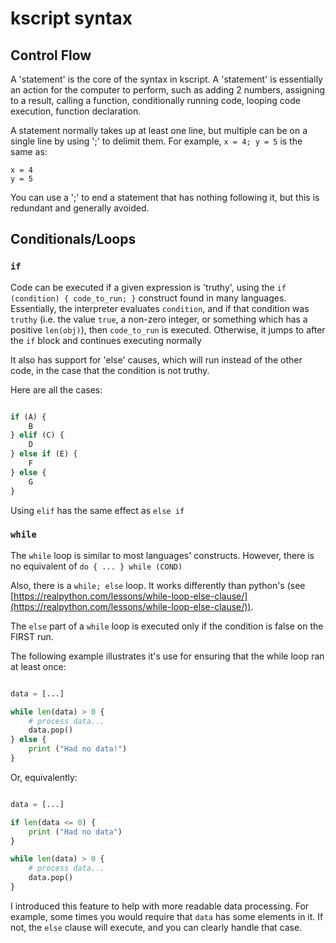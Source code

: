 # kscript syntax


## Control Flow

A 'statement' is the core of the syntax in kscript. A 'statement' is essentially an action for the computer to perform, such as adding 2 numbers, assigning to a result, calling a function, conditionally running code, looping code execution, function declaration.

A statement normally takes up at least one line, but multiple can be on a single line by using ';' to delimit them. For example, `x = 4; y = 5` is the same as:

```
x = 4
y = 5
```

You can use a ';' to end a statement that has nothing following it, but this is redundant and generally avoided.

## Conditionals/Loops

### `if`

Code can be executed if a given expression is 'truthy', using the `if (condition) { code_to_run; }` construct found in many languages. Essentially, the interpreter evaluates `condition`, and if that condition was `truthy` (i.e. the value `true`, a non-zero integer, or something which has a positive `len(obj)`), then `code_to_run` is executed. Otherwise, it jumps to after the `if` block and continues executing normally

It also has support for 'else' causes, which will run instead of the other code, in the case that the condition is not truthy.

Here are all the cases:

```python

if (A) {
    B
} elif (C) {
    D
} else if (E) {
    F
} else {
    G
}

```

Using `elif` has the same effect as `else if`



### `while`

The `while` loop is similar to most languages' constructs. However, there is no equivalent of `do { ... } while (COND)`

Also, there is a `while; else` loop. It works differently than python's (see [https://realpython.com/lessons/while-loop-else-clause/](https://realpython.com/lessons/while-loop-else-clause/)).

The `else` part of a `while` loop is executed only if the condition is false on the FIRST run.


The following example illustrates it's use for ensuring that the while loop ran at least once:

```python

data = [...]

while len(data) > 0 {
    # process data...
    data.pop()
} else {
    print ("Had no data!")
}

```

Or, equivalently:

```python

data = [...]

if len(data <= 0) {
    print ("Had no data")
}

while len(data) > 0 {
    # process data...
    data.pop()
}


```

I introduced this feature to help with more readable data processing. For example, some times you would require that `data` has some elements in it. If not, the `else` clause will execute, and you can clearly handle that case.



